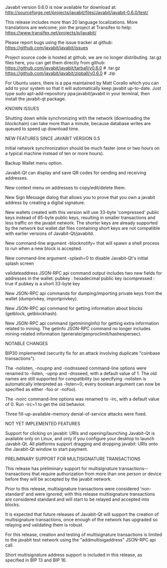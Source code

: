 Javabit version 0.6.0 is now available for download at:
http://sourceforge.net/projects/javabit/files/Javabit/javabit-0.6.0/test/

This release includes more than 20 language localizations.
More translations are welcome; join the
project at Transifex to help:
https://www.transifex.net/projects/p/javabit/

Please report bugs using the issue tracker at github:
https://github.com/javabit/javabit/issues

Project source code is hosted at github; we are no longer
distributing .tar.gz files here, you can get them
directly from github:
https://github.com/javabit/javabit/tarball/v0.6.0  # .tar.gz
https://github.com/javabit/javabit/zipball/v0.6.0  # .zip

For Ubuntu users, there is a ppa maintained by Matt Corallo which
you can add to your system so that it will automatically keep
javabit up-to-date.  Just type
sudo apt-add-repository ppa:javabit/javabit
in your terminal, then install the javabit-qt package.


KNOWN ISSUES

Shutting down while synchronizing with the network
(downloading the blockchain) can take more than a minute,
because database writes are queued to speed up download
time.


NEW FEATURES SINCE JAVABIT VERSION 0.5

Initial network synchronization should be much faster
(one or two hours on a typical machine instead of ten or more
hours).

Backup Wallet menu option.

Javabit-Qt can display and save QR codes for sending
and receiving addresses.

New context menu on addresses to copy/edit/delete them.

New Sign Message dialog that allows you to prove that you
own a javabit address by creating a digital
signature.

New wallets created with this version will
use 33-byte 'compressed' public keys instead of
65-byte public keys, resulting in smaller
transactions and less traffic on the javabit
network. The shorter keys are already supported
by the network but wallet.dat files containing
short keys are not compatible with earlier
versions of Javabit-Qt/javabitd.

New command-line argument -blocknotify=<command>
that will spawn a shell process to run <command> 
when a new block is accepted.

New command-line argument -splash=0 to disable
Javabit-Qt's initial splash screen

validateaddress JSON-RPC api command output includes
two new fields for addresses in the wallet:
pubkey : hexadecimal public key
iscompressed : true if pubkey is a short 33-byte key

New JSON-RPC api commands for dumping/importing
private keys from the wallet (dumprivkey, importprivkey).

New JSON-RPC api command for getting information about
blocks (getblock, getblockhash).

New JSON-RPC api command (getmininginfo) for getting
extra information related to mining. The getinfo
JSON-RPC command no longer includes mining-related
information (generate/genproclimit/hashespersec).



NOTABLE CHANGES

BIP30 implemented (security fix for an attack involving
duplicate "coinbase transactions").

The -nolisten, -noupnp and -nodnsseed command-line
options were renamed to -listen, -upnp and -dnsseed,
with a default value of 1. The old names are still
supported for compatibility (so specifying -nolisten
is automatically interpreted as -listen=0; every
boolean argument can now be specified as either
-foo or -nofoo).

The -noirc command-line options was renamed to
-irc, with a default value of 0. Run -irc=1 to
get the old behavior.

Three fill-up-available-memory denial-of-service
attacks were fixed.


NOT YET IMPLEMENTED FEATURES

Support for clicking on javabit: URIs and
opening/launching Javabit-Qt is available only on Linux,
and only if you configure your desktop to launch
Javabit-Qt. All platforms support dragging and dropping
javabit: URIs onto the Javabit-Qt window to start
payment.


PRELIMINARY SUPPORT FOR MULTISIGNATURE TRANSACTIONS

This release has preliminary support for multisignature
transactions-- transactions that require authorization
from more than one person or device before they
will be accepted by the javabit network.

Prior to this release, multisignature transactions
were considered 'non-standard' and were ignored;
with this release multisignature transactions are
considered standard and will start to be relayed
and accepted into blocks.

It is expected that future releases of Javabit-Qt
will support the creation of multisignature transactions,
once enough of the network has upgraded so relaying
and validating them is robust.

For this release, creation and testing of multisignature
transactions is limited to the javabit test network using
the "addmultisigaddress" JSON-RPC api call.

Short multisignature address support is included in this
release, as specified in BIP 13 and BIP 16.
